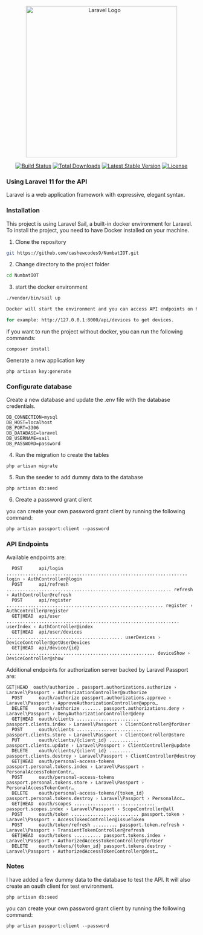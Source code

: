 <p align="center"><a href="https://laravel.com" target="_blank"><img src="https://raw.githubusercontent.com/laravel/art/master/logo-lockup/5%20SVG/2%20CMYK/1%20Full%20Color/laravel-logolockup-cmyk-red.svg" width="400" alt="Laravel Logo"></a></p>

<p align="center">
<a href="https://github.com/laravel/framework/actions"><img src="https://github.com/laravel/framework/workflows/tests/badge.svg" alt="Build Status"></a>
<a href="https://packagist.org/packages/laravel/framework"><img src="https://img.shields.io/packagist/dt/laravel/framework" alt="Total Downloads"></a>
<a href="https://packagist.org/packages/laravel/framework"><img src="https://img.shields.io/packagist/v/laravel/framework" alt="Latest Stable Version"></a>
<a href="https://packagist.org/packages/laravel/framework"><img src="https://img.shields.io/packagist/l/laravel/framework" alt="License"></a>
</p>

### Using Laravel 11 for the API

Laravel is a web application framework with expressive, elegant syntax.

### Installation
This project is using Laravel Sail, a built-in docker environment for Laravel. To install the project, you need to have Docker installed on your machine.

1. Clone the repository

```bash
git https://github.com/cashewcodes9/NumbatIOT.git
```

2. Change directory to the project folder

```bash 
cd NumbatIOT
```
3. start the docker environment

```bash
./vendor/bin/sail up 

Docker will start the environment and you can access API endpoints on http://0.0.0.0:80/api

for example: http://127.0.0.1:8000/api/devices to get devices.
```

if you want to run the project without docker, you can run the following commands:

```
composer install
```

Generate a new application key

``` 
php artisan key:generate
```

### Configurate database

Create a new database and update the .env file with the database credentials.

```
DB_CONNECTION=mysql
DB_HOST=localhost
DB_PORT=3306
DB_DATABASE=laravel
DB_USERNAME=sail
DB_PASSWORD=password

```
4. Run the migration to create the tables

```
php artisan migrate
```

5. Run the seeder to add dummy data to the database

```
php artisan db:seed
```
6. Create a password grant client


you can create your own password grant client by running the following command:

```
php artisan passport:client --password
````

### API Endpoints
Available endpoints are:
````
  POST      api/login ................................................................... login › AuthController@login
  POST      api/refresh ............................................................. refresh › AuthController@refresh
  POST      api/register .......................................................... register › AuthController@register
  GET|HEAD  api/user ................................................................ userIndex › AuthController@index
  GET|HEAD  api/user/devices ........................................... userDevices › DeviceController@getUserDevices
  GET|HEAD  api/device/{id} ....................................................... deviceShow › DeviceController@show
````

Additional endpoints for authorization server backed by Laravel Passport are:
````
GET|HEAD  oauth/authorize . passport.authorizations.authorize › Laravel\Passport › AuthorizationController@authorize
  POST      oauth/authorize passport.authorizations.approve › Laravel\Passport › ApproveAuthorizationController@appro…
  DELETE    oauth/authorize ....... passport.authorizations.deny › Laravel\Passport › DenyAuthorizationController@deny
  GET|HEAD  oauth/clients ....................... passport.clients.index › Laravel\Passport › ClientController@forUser
  POST      oauth/clients ......................... passport.clients.store › Laravel\Passport › ClientController@store
  PUT       oauth/clients/{client_id} ........... passport.clients.update › Laravel\Passport › ClientController@update
  DELETE    oauth/clients/{client_id} ......... passport.clients.destroy › Laravel\Passport › ClientController@destroy
  GET|HEAD  oauth/personal-access-tokens passport.personal.tokens.index › Laravel\Passport › PersonalAccessTokenContr…
  POST      oauth/personal-access-tokens passport.personal.tokens.store › Laravel\Passport › PersonalAccessTokenContr…
  DELETE    oauth/personal-access-tokens/{token_id} passport.personal.tokens.destroy › Laravel\Passport › PersonalAcc…
  GET|HEAD  oauth/scopes .............................. passport.scopes.index › Laravel\Passport › ScopeController@all
  POST      oauth/token ......................... passport.token › Laravel\Passport › AccessTokenController@issueToken
  POST      oauth/token/refresh ......... passport.token.refresh › Laravel\Passport › TransientTokenController@refresh
  GET|HEAD  oauth/tokens .......... passport.tokens.index › Laravel\Passport › AuthorizedAccessTokenController@forUser
  DELETE    oauth/tokens/{token_id} passport.tokens.destroy › Laravel\Passport › AuthorizedAccessTokenController@dest…

````

### Notes

I have added a few dummy data to the database to test the API. It will also create an oauth client for test environment.

````
php artisan db:seed
````

you can create your own password grant client by running the following command:

````
php artisan passport:client --password
````
